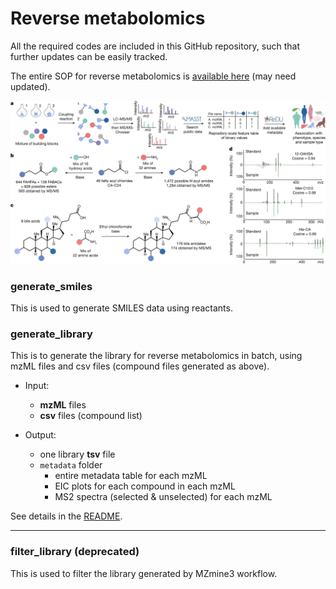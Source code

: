 # Reverse metabolomics

All the required codes are included in this GitHub repository, such that further updates can be easily tracked.

The entire SOP for reverse metabolomics is [available here](https://docs.google.com/document/d/1jvLTQ_gbU6-ljOjG2v-6W_8KIpOSBRT5cJthqHA_TB0/edit?usp=sharing) (may need updated).

<img src="image/reverse_metabolomics.png" alt="Reverse Metabolomics Workflow" width="700"/>

### generate_smiles
This is used to generate SMILES data using reactants.

### generate_library
This is to generate the library for reverse metabolomics in batch, using mzML files and csv files (compound files generated as above).

- Input:
  - **mzML** files
  - **csv** files (compound list)

- Output:
  - one library **tsv** file
  - `metadata` folder
    - entire metadata table for each mzML
    - EIC plots for each compound in each mzML
    - MS2 spectra (selected & unselected) for each mzML

See details in the [README](generate_library).  



----------------
### filter_library (deprecated)
This is used to filter the library generated by MZmine3 workflow.

